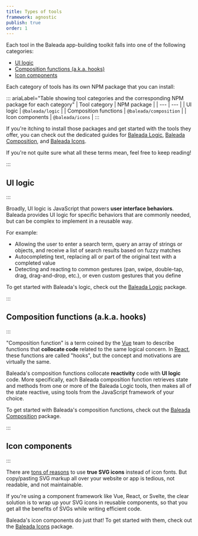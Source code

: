 ```yaml
---
title: Types of tools
framework: agnostic
publish: true
order: 1
---
```


Each tool in the Baleada app-building toolkit falls into one of the following categories:
- [UI logic](#ui-logic)
- [Composition functions (a.k.a. hooks)](#composition-functions-a-k-a-hooks)
- [Icon components](#icon-components)

Each category of tools has its own NPM package that you can install:

::: ariaLabel="Table showing tool categories and the corresponding NPM package for each category"
| Tool category | NPM package |
| --- | --- |
| UI logic | `@baleada/logic` |
| Composition functions | `@baleada/composition` |
| Icon components | `@baleada/icons` |
:::

If you're itching to install those packages and get started with the tools they offer, you can check out the dedicated guides for [Baleada Logic](/docs/logic), [Baleada Composition](/docs/composition), and [Baleada Icons](/docs/icons).

If you're not quite sure what all these terms mean, feel free to keep reading!

:::
## UI logic
:::

Broadly, UI logic is JavaScript that powers **user interface behaviors**. Baleada provides UI logic for specific behaviors that are commonly needed, but can be complex to implement in a reusable way.

For example:
- Allowing the user to enter a search term, query an array of strings or objects, and receive a list of search results based on fuzzy matches
- Autocompleting text, replacing all or part of the original text with a completed value
- Detecting and reacting to common gestures (pan, swipe, double-tap, drag, drag-and-drop, etc.), or even custom gestures that you define

To get started with Baleada's logic, check out the [Baleada Logic](/docs/logic) package.

:::
## Composition functions (a.k.a. hooks)
:::

"Composition function" is a term coined by the [Vue](https://vuejs.org) team to describe functions that **collocate code** related to the same logical concern. In [React](https://react.org), these functions are called "hooks", but the concept and motivations are virtually the same.

Baleada's composition functions collocate **reactivity** code with **UI logic** code. More specifically, each Baleada composition function retrieves state and methods from one or more of the Baleada Logic tools, then makes all of the state reactive, using tools from the JavaScript framework of your choice.

To get started with Baleada's composition functions, check out the [Baleada Composition](/docs/composition) package.

:::
## Icon components
:::

There are [tons of reasons](http://www.fullstackradio.com/47) to use **true SVG icons** instead of icon fonts. But copy/pasting SVG markup all over your website or app is tedious, not readable, and not maintainable.

If you're using a component framework like Vue, React, or Svelte, the clear solution is to wrap up your SVG icons in reusable components, so that you get all the benefits of SVGs while writing efficient code.

Baleada's icon components do just that! To get started with them, check out the [Baleada Icons](/docs/icons) package.
